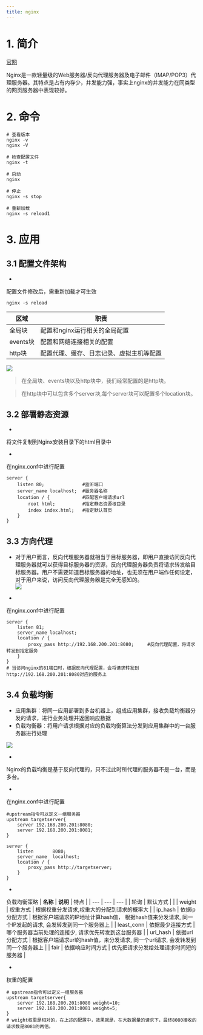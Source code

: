 ```yaml
---
title: nginx
---
```

# 1. 简介

[官网](https://nginx.org/)

Nginx是一款轻量级的Web服务器/反向代理服务器及电子邮件（IMAP/POP3）代理服务器。其特点是占有内存少，并发能力强，事实上nginx的并发能力在同类型的网页服务器中表现较好。


# 2. 命令

```shell
# 查看版本
nginx -v
nginx -V

# 检查配置文件
nginx -t

# 启动
nginx

# 停止
nginx -s stop

# 重新加载
nginx -s reload1
```


# 3. 应用


## 3.1 配置文件架构

- 
配置文件修改后，需重新加载才可生效
```shell
nginx -s reload
```


| 区域 | 职责 |
| --- | --- |
| 全局块 | 配置和nginx运行相关的全局配置 |
| events块 | 配置和网络连接相关的配置 |
| http块 | 配置代理、缓存、日志记录、虚拟主机等配置 |


![](http://img.lonely.icu/lonely-md/202210212133916.png)

> 在全局块、events块以及http块中，我们经常配置的是http块。

> 在http块中可以包含多个server块,每个server块可以配置多个location块。



## 3.2 部署静态资源

- 
将文件复制到Nginx安装目录下的html目录中

- 
在nginx.conf中进行配置
```
server {
    listen 80;				#监听端口	
    server_name localhost;	#服务器名称
    location / {			#匹配客户端请求url
        root html;			#指定静态资源根目录
        index index.html;	#指定默认首页
    }
}
```




## 3.3 方向代理

- 对于用户而言，反向代理服务器就相当于目标服务器，即用户直接访问反向代理服务器就可以获得目标服务器的资源，反向代理服务器负责将请求转发给目标服务器。用户不需要知道目标服务器的地址，也无须在用户端作任何设定，对于用户来说，访问反向代理服务器是完全无感知的。
<br />![](http://img.lonely.icu/lonely-md/202210212137864.png)

- 
在nginx.conf中进行配置
```
server {
    listen 81;
    server_name localhost;
    location / {
        proxy_pass http://192.168.200.201:8080; 	#反向代理配置，将请求转发到指定服务
    }
}
# 当访问nginx的81端口时，根据反向代理配置，会将请求转发到http://192.168.200.201:8080对应的服务上
```




## 3.4 负载均衡

- 应用集群：将同一应用部署到多台机器上，组成应用集群，接收负载均衡器分发的请求，进行业务处理并返回响应数据
- 负载均衡器：将用户请求根据对应的负载均衡算法分发到应用集群中的一台服务器进行处理

![](http://img.lonely.icu/lonely-md/202210212146399.png)

- 
Nginx的负载均衡是基于反向代理的，只不过此时所代理的服务器不是一台，而是多台。

- 
在nginx.conf中进行配置
```
#upstream指令可以定义一组服务器
upstream targetserver{	
    server 192.168.200.201:8080;
    server 192.168.200.201:8081;
}

server {
    listen       8080;
    server_name  localhost;
    location / {
        proxy_pass http://targetserver;
    }
}
```


- 
负载均衡策略
| **名称** | **说明** | 特点 |
| --- | --- | --- |
| 轮询 | 默认方式 |  |
| weight | 权重方式 | 根据权重分发请求,权重大的分配到请求的概率大 |
| ip_hash | 依据ip分配方式 | 根据客户端请求的IP地址计算hash值， 根据hash值来分发请求, 同一个IP发起的请求, 会发转发到同一个服务器上 |
| least_conn | 依据最少连接方式 | 哪个服务器当前处理的连接少, 请求优先转发到这台服务器 |
| url_hash | 依据url分配方式 | 根据客户端请求url的hash值，来分发请求, 同一个url请求, 会发转发到同一个服务器上 |
| fair | 依据响应时间方式 | 优先把请求分发给处理请求时间短的服务器 |



   - 
权重的配置
```
# upstream指令可以定义一组服务器
upstream targetserver{	
    server 192.168.200.201:8080 weight=10;
    server 192.168.200.201:8081 weight=5;
}
# weight权重是相对的，在上述的配置中，效果就是，在大数据量的请求下，最终8080接收的请求数是8081的两倍。
```

